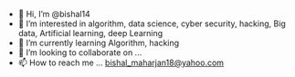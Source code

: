 - 👋 Hi, I’m @bishal14
- 👀 I’m interested in algorithm, data science, cyber security, hacking, Big data, Artificial learning, deep Learning
- 🌱 I’m currently learning Algorithm, hacking
- 💞️ I’m looking to collaborate on ...
- 📫 How to reach me ... bishal_maharjan18@yahoo.com

<!---
bishal14/bishal14 is a ✨ special ✨ repository because its `README.md` (this file) appears on your GitHub profile.
You can click the Preview link to take a look at your changes.
--->
